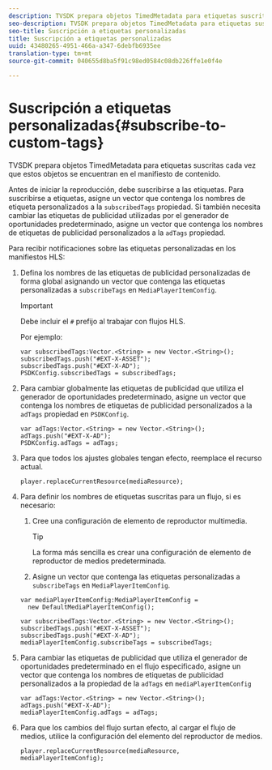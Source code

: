 ```yaml
---
description: TVSDK prepara objetos TimedMetadata para etiquetas suscritas cada vez que estos objetos se encuentran en el manifiesto de contenido.
seo-description: TVSDK prepara objetos TimedMetadata para etiquetas suscritas cada vez que estos objetos se encuentran en el manifiesto de contenido.
seo-title: Suscripción a etiquetas personalizadas
title: Suscripción a etiquetas personalizadas
uuid: 43480265-4951-466a-a347-6debfb6935ee
translation-type: tm+mt
source-git-commit: 040655d8ba5f91c98ed0584c08db226ffe1e0f4e

---
```



# Suscripción a etiquetas personalizadas{#subscribe-to-custom-tags}

TVSDK prepara objetos TimedMetadata para etiquetas suscritas cada vez que estos objetos se encuentran en el manifiesto de contenido.

Antes de iniciar la reproducción, debe suscribirse a las etiquetas.
Para suscribirse a etiquetas, asigne un vector que contenga los nombres de etiqueta personalizados a la `subscribedTags` propiedad. Si también necesita cambiar las etiquetas de publicidad utilizadas por el generador de oportunidades predeterminado, asigne un vector que contenga los nombres de etiquetas de publicidad personalizados a la `adTags` propiedad.

Para recibir notificaciones sobre las etiquetas personalizadas en los manifiestos HLS:

1. Defina los nombres de las etiquetas de publicidad personalizadas de forma global asignando un vector que contenga las etiquetas personalizadas a `subscribeTags` en `MediaPlayerItemConfig`.

   >[!IMPORTANT]
   >
   >Debe incluir el `#` prefijo al trabajar con flujos HLS.

   Por ejemplo:

   ```
   var subscribedTags:Vector.<String> = new Vector.<String>(); 
   subscribedTags.push("#EXT-X-ASSET"); 
   subscribedTags.push("#EXT-X-AD"); 
   PSDKConfig.subscribedTags = subscribedTags;
   ```

1. Para cambiar globalmente las etiquetas de publicidad que utiliza el generador de oportunidades predeterminado, asigne un vector que contenga los nombres de etiquetas de publicidad personalizados a la `adTags` propiedad en `PSDKConfig`.

   ```
   var adTags:Vector.<String> = new Vector.<String>(); 
   adTags.push("#EXT-X-AD"); 
   PSDKConfig.adTags = adTags; 
   ```

1. Para que todos los ajustes globales tengan efecto, reemplace el recurso actual.

   ```
   player.replaceCurrentResource(mediaResource);
   ```

1. Para definir los nombres de etiquetas suscritas para un flujo, si es necesario:
   1. Cree una configuración de elemento de reproductor multimedia.

      >[!TIP]
      >
      >La forma más sencilla es crear una configuración de elemento de reproductor de medios predeterminada.

   1. Asigne un vector que contenga las etiquetas personalizadas a `subscribeTags` en `MediaPlayerItemConfig`.

   ```
   var mediaPlayerItemConfig:MediaPlayerItemConfig =  
     new DefaultMediaPlayerItemConfig(); 
   
   var subscribedTags:Vector.<String> = new Vector.<String>(); 
   subscribedTags.push("#EXT-X-ASSET"); 
   subscribedTags.push("#EXT-X-AD"); 
   mediaPlayerItemConfig.subscribeTags = subscribedTags;
   ```

1. Para cambiar las etiquetas de publicidad que utiliza el generador de oportunidades predeterminado en el flujo especificado, asigne un vector que contenga los nombres de etiquetas de publicidad personalizados a la propiedad de la `adTags` en `mediaPlayerItemConfig`

   ```
   var adTags:Vector.<String> = new Vector.<String>(); 
   adTags.push("#EXT-X-AD"); 
   mediaPlayerItemConfig.adTags = adTags;
   ```

1. Para que los cambios del flujo surtan efecto, al cargar el flujo de medios, utilice la configuración del elemento del reproductor de medios.

   ```
   player.replaceCurrentResource(mediaResource, mediaPlayerItemConfig);
   ```

